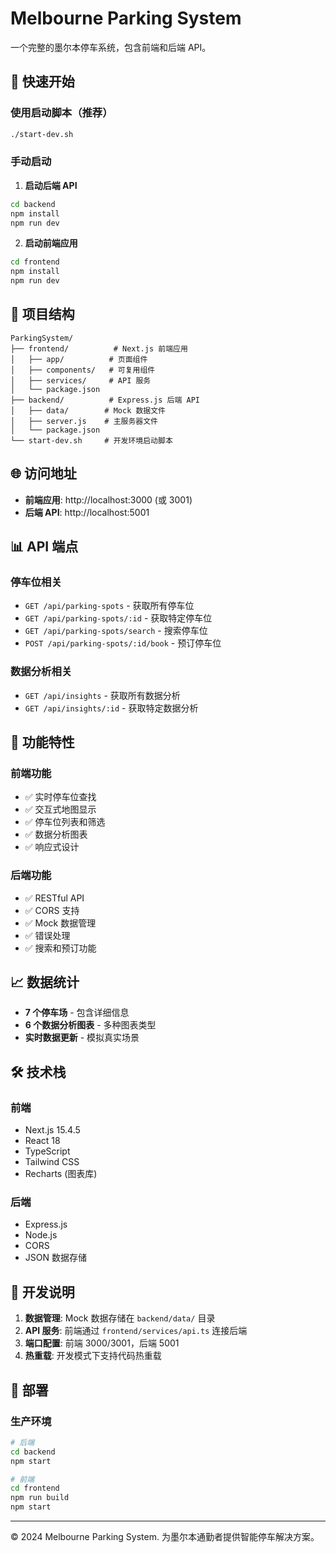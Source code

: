 # Melbourne Parking System

一个完整的墨尔本停车系统，包含前端和后端 API。

## 🚀 快速开始

### 使用启动脚本（推荐）
```bash
./start-dev.sh
```

### 手动启动

1. **启动后端 API**
```bash
cd backend
npm install
npm run dev
```

2. **启动前端应用**
```bash
cd frontend
npm install
npm run dev
```

## 📁 项目结构

```
ParkingSystem/
├── frontend/          # Next.js 前端应用
│   ├── app/          # 页面组件
│   ├── components/   # 可复用组件
│   ├── services/     # API 服务
│   └── package.json
├── backend/          # Express.js 后端 API
│   ├── data/        # Mock 数据文件
│   ├── server.js    # 主服务器文件
│   └── package.json
└── start-dev.sh     # 开发环境启动脚本
```

## 🌐 访问地址

- **前端应用**: http://localhost:3000 (或 3001)
- **后端 API**: http://localhost:5001

## 📊 API 端点

### 停车位相关
- `GET /api/parking-spots` - 获取所有停车位
- `GET /api/parking-spots/:id` - 获取特定停车位
- `GET /api/parking-spots/search` - 搜索停车位
- `POST /api/parking-spots/:id/book` - 预订停车位

### 数据分析相关
- `GET /api/insights` - 获取所有数据分析
- `GET /api/insights/:id` - 获取特定数据分析

## 🎯 功能特性

### 前端功能
- ✅ 实时停车位查找
- ✅ 交互式地图显示
- ✅ 停车位列表和筛选
- ✅ 数据分析图表
- ✅ 响应式设计

### 后端功能
- ✅ RESTful API
- ✅ CORS 支持
- ✅ Mock 数据管理
- ✅ 错误处理
- ✅ 搜索和预订功能

## 📈 数据统计

- **7 个停车场** - 包含详细信息
- **6 个数据分析图表** - 多种图表类型
- **实时数据更新** - 模拟真实场景

## 🛠️ 技术栈

### 前端
- Next.js 15.4.5
- React 18
- TypeScript
- Tailwind CSS
- Recharts (图表库)

### 后端
- Express.js
- Node.js
- CORS
- JSON 数据存储

## 📝 开发说明

1. **数据管理**: Mock 数据存储在 `backend/data/` 目录
2. **API 服务**: 前端通过 `frontend/services/api.ts` 连接后端
3. **端口配置**: 前端 3000/3001，后端 5001
4. **热重载**: 开发模式下支持代码热重载

## 🚀 部署

### 生产环境
```bash
# 后端
cd backend
npm start

# 前端
cd frontend
npm run build
npm start
```

---

© 2024 Melbourne Parking System. 为墨尔本通勤者提供智能停车解决方案。